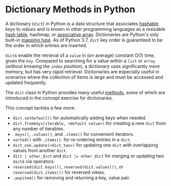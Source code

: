 # Dictionary Methods in Python

A dictionary (`dict`) in Python is a data structure that associates [hashable][term-hashable] _keys_ to _values_ and is known in other programming languages as a resizable [hash table][hashtable-wikipedia], hashmap, or [associative array][associative-array].
Dictionaries are Python's only built-in [mapping type][mapping-types-dict].
As of Python 3.7, `dict` key order is guaranteed to be the order in which entries are inserted.


`dict`s enable the retrieval of a `value` in (on average) constant O(1) time, given the `key`.
Compared to searching for a value within a `list` or `array` (_without knowing the `index` position_), a dictionary uses significantly more memory, but has very rapid retrieval.
Dictionaries are especially useful in scenarios where the collection of items is large and must be accessed and updated frequently.

The `dict` class in Python provides many useful [methods][dict-methods], some of which are introduced in the concept exercise for dictionaries.

This concept tackles a few more:

- `dict.setdefault()` for automatically adding keys when needed.
- `dict.fromkeys(iterable, <default value>)` for creating a new `dict` from any number of iterables.
- `.keys()`, `.values()`, and `.items()` for convenient iterators.
- `sorted()` with `.items()`. for re-ordering entries in a `dict`.
- `dict_one.update(<dict_two>)` for updating one `dict` with overlapping values from another `dict`.
- `dict | other_dict` and `dict |= other_dict` for merging or updating two `dict`s via operators.
- `reversed(dict.keys())`, `reversed(dict.values())`, or `reversed(dict.items())` for reversed views.
- `.popitem()` for removing and returning a key, value pair.

[associative-array]: https://en.wikipedia.org/wiki/Associative_array#:~:text=In%20computer%20science%2C%20an%20associative,a%20function%20with%20finite%20domain.
[mapping-types-dict]: https://docs.python.org/3/library/stdtypes.html#mapping-types-dict
[hashtable-wikipedia]: https://en.wikipedia.org/wiki/Hash_table
[term-hashable]: https://docs.python.org/3/glossary.html#term-hashable
[dict-methods]: https://docs.python.org/3/library/stdtypes.html#dict
